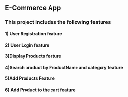 ## E-Commerce App

### This project includes the following features
####  1) User Registration feature
#### 2) User Login feature
####  3)Display Products feature
#### 4)Search product by ProductName and category feature
#### 5)Add Products Feature
#### 6) Add Product to the cart feature

